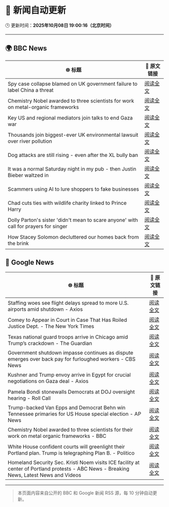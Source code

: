 # 🧠 新闻自动更新

🕒 更新时间：**2025年10月08日 19:00:16（北京时间）**

---

## 🌍 BBC News

| 🌐 标题 | 🔗 原文链接 |
|--------|-------------|
| Spy case collapse blamed on UK government failure to label China a threat | [阅读全文](https://www.bbc.com/news/articles/cy8rl7e7xp3o?at_medium=RSS&at_campaign=rss) |
| Chemistry Nobel awarded to three scientists for work on metal-organic frameworks | [阅读全文](https://www.bbc.com/news/articles/c0r0l742kpjo?at_medium=RSS&at_campaign=rss) |
| Key US and regional mediators join talks to end Gaza war | [阅读全文](https://www.bbc.com/news/articles/cdjzvlxp8mjo?at_medium=RSS&at_campaign=rss) |
| Thousands join biggest-ever UK environmental lawsuit over river pollution | [阅读全文](https://www.bbc.com/news/articles/crrj4qqqy7po?at_medium=RSS&at_campaign=rss) |
| Dog attacks are still rising - even after the XL bully ban | [阅读全文](https://www.bbc.com/news/articles/cvgvy2yyv8mo?at_medium=RSS&at_campaign=rss) |
| It was a normal Saturday night in my pub - then Justin Bieber waltzed in | [阅读全文](https://www.bbc.com/news/articles/cjw7554z85eo?at_medium=RSS&at_campaign=rss) |
| Scammers using AI to lure shoppers to fake businesses | [阅读全文](https://www.bbc.com/news/articles/ced5wvn48q5o?at_medium=RSS&at_campaign=rss) |
| Chad cuts ties with wildlife charity linked to Prince Harry | [阅读全文](https://www.bbc.com/news/articles/c07v3kgy2lko?at_medium=RSS&at_campaign=rss) |
| Dolly Parton's sister 'didn't mean to scare anyone' with call for prayers for singer | [阅读全文](https://www.bbc.com/news/articles/cjd1m3y00dxo?at_medium=RSS&at_campaign=rss) |
| How Stacey Solomon decluttered our homes back from the brink | [阅读全文](https://www.bbc.com/news/articles/cp8jzdzmqgro?at_medium=RSS&at_campaign=rss) |

## 📰 Google News

| 🌐 标题 | 🔗 原文链接 |
|--------|-------------|
| Staffing woes see flight delays spread to more U.S. airports amid shutdown - Axios | [阅读全文](https://news.google.com/rss/articles/CBMikAFBVV95cUxPM3J4aXZMNlp2djgza01SVkpvVzlmZ3FfbUlQUXoweDdJRF9DOWJ1cDBXeWlYbDAwTkRfOG9mYWdzeFo4N0NLb1dBallGX0hRdTNPSlJScEMtMF9pbjlvUmFVMFF3MHJQNWNSbktkNkJVNHU2ZmFOcENZeHkxQkMtUHYwaGN0NzF6YUhmRkZTaFA?oc=5) |
| Comey to Appear in Court in Case That Has Roiled Justice Dept. - The New York Times | [阅读全文](https://news.google.com/rss/articles/CBMigAFBVV95cUxOMmZpaDFGWjRScmtJNmJuSzRMSElnMVBfdkNoYVNrRFAxNTZYVTRhRXJUZ1VUNTdQcFdBMFlkcGVYR1huM2pCTjB3MGhtX28zOEFsa1E4THN1bGtqRUJGQWNFTUJINFhkNWZ3aEZXTHgwTndjRnh4TmNJMV85SWVFeA?oc=5) |
| Texas national guard troops arrive in Chicago amid Trump’s crackdown - The Guardian | [阅读全文](https://news.google.com/rss/articles/CBMikwFBVV95cUxPRUt0b0hrRTQwcHYxeEp3VFlkTENuUWVVeUN0dk1vN1NXcDV3RW9yVldmTndQWGI4REU5dXRld1VJa0RfTmJ3WW1OYmRERmppMkszel95a0dHS2VsTU41WHNsQ0VfUzJLeDl5cmdNc0tBa3VEOERlcEJhU0xIZ0pPUFRXNnJuMGVIRVZqSVJHMTZlaVk?oc=5) |
| Government shutdown impasse continues as dispute emerges over back pay for furloughed workers - CBS News | [阅读全文](https://news.google.com/rss/articles/CBMiqgFBVV95cUxNMTQtMEFxRS1MaW9FMUxRdlhqRlBJMmx1Y2RwempQRkQ3Y0xJd2hic2hja05ZY3ZfeFR1M1N3eDk3WXRQTDJ1dFdDUWZJOGlfLS1WTG9vcTdOVmNwX1diY29WY19VTFhKeW0zWFJSaE9COXlBU0dtUDNlV0VwVmJrZ2tWUlFBdURrdE1NWU9OcGlDQVRKZTVVQThfeVFTb3MwV0FZN3JaMldrZ9IBrwFBVV95cUxQY2Ftak03UnhZN3hvMHhnZEgwREh6VXd2YnZmZ1doYlk3S01YOUF5d3paZzBMWklGalk2U0F0S0F3VDNCQXBmS01raVhZRzRUanRlb0dGbDk5ZzhzRExvSFl4NnlKZzRkbzdnOHRURjNLamg5OUZpT1UyaFp4TlpCOXBIU2NyYUlKN3RWNE1tcXBBU19DbV9EUDZLTWRhUXRIOHRacVkzVnlfanZWbEow?oc=5) |
| Kushner and Trump envoy arrive in Egypt for crucial negotiations on Gaza deal - Axios | [阅读全文](https://news.google.com/rss/articles/CBMimgFBVV95cUxQWkJPaGFvSTlmOHV3ZTNnRF92dUJuX0tya3JjVzFUalVwODVnQW1OSDY2VHFMblBMRG85YURObEZVakVXZENmZDNWclJyWnVtTU1XbDZsNVctcWFUbHA3ek1NRGRLQkR3SG01WkJ6S0ktS2dOQU5IdVFWNnBSUlEzSHIyTlJKZWwwVTlkcjJoQTdJejFDb015UHpn?oc=5) |
| Pamela Bondi stonewalls Democrats at DOJ oversight hearing - Roll Call | [阅读全文](https://news.google.com/rss/articles/CBMilgFBVV95cUxOOFc4dVBteXJoamhpYy04YmVhU3JQV2h6SWxiUVBURUx3UFIzY2U5QmE3VDViLXMwWTdDQ2FXMEhLX0UyR0htX3pkSV9MbnU0RFRrRXNOalQ2V0JEVXFrZW1MemdWbGVZa1NXeUctbWhEY09sZU9BclFMOUtTSU5SeUowX3M3aDFBWFR3SmhhMXRtNkc2dGc?oc=5) |
| Trump-backed Van Epps and Democrat Behn win Tennessee primaries for US House special election - AP News | [阅读全文](https://news.google.com/rss/articles/CBMisAFBVV95cUxNSkFHd2pTd3l3Y2h4dW52NDJkaVNnSE12UWZrLWwyY2xNc2VFNnh5SFNFVThlbS0xQVFfbV9SdWNlakgxNVJJNzhhRmhBTXcxeWhyT1B3SVpyNEhmSWI5bDYxZkJPaXNKWHQyekNkNHVyc2JOU19zTDU2ZTIzUzlUeEVTVXM5QnBndUpOaTVtc1Z4cGdxUUZkVHlqVkxoeWVZVVN5THZQSVFUNFRQOHNNeA?oc=5) |
| Chemistry Nobel awarded to three scientists for their work on metal organic frameworks - BBC | [阅读全文](https://news.google.com/rss/articles/CBMiWkFVX3lxTE0zakozS0JmTlUzMDJ3T29pSHR6NTF4N1Rfd09jaTVvTUJ0R2lQVmNtXzctS053aUJmMEZWd2V4ZE9TZUZDdE1xWlJ4Vy0yT0FaaXI1b2JDcnZaQdIBX0FVX3lxTE9QQ0V4S202NkU2VGs0LW9Gbjh1Y1NTc3ctTzVLZ0ItSGF5Z0NfaG9rT3JGQkNPQnZMMGF4OVFxSjIxck02dWpXNXhrajgxVzJ6UEhkUXNGLUpCWk9EUEw0?oc=5) |
| White House confident courts will greenlight their Portland plan. Trump is telegraphing Plan B. - Politico | [阅读全文](https://news.google.com/rss/articles/CBMi2wFBVV95cUxQSndMaVpuRXVnYndheGJzQi1EVkllTjRpUFlTQ2tERXJwSXBITEtKc3hrbFFMS3p4RHZqRUdYM3ZUbWdwalZleERtVXBLWEkyaUpGSlN1VEdnYWs0U0xkSVlCUDlldm55ejZJWk9sNlZCMHB2M2VFZVNqdGgxSUxBMGZJUm9odlFKZ1NmeXh5T3FyOEJjSjI3SlB1UVdBSkNSazIteFVpQkNtamItd1ItWFNfRFltMzVhWndndC1QelUtdy1JTDBDZXhSWWYwWFV3RmtrcXd3cTU4Y2s?oc=5) |
| Homeland Security Sec. Kristi Noem visits ICE facility at center of Portland protests - ABC News - Breaking News, Latest News and Videos | [阅读全文](https://news.google.com/rss/articles/CBMihAFBVV95cUxOLVRpcnBiVmg5UkY5SDh4ajdlY25kZk5Gd1VZbUdQQUZyQjFtd0RHaDJ5cjFuTzFSTFhoaGpuYVFXU0tMU2dsNktsb2ZqRzRCc1JoZk9GZlFvdTB5dVhHTFkwSU1OTWpIdGY4MGw1cWNLMmhKTTdaSDBtNV9tYXJpdW10eXrSAYoBQVVfeXFMUFFjOU9td3RKZ2k0bFVFUjZWcVBwN1d3OUpXNkRlaGc4cktCUTE3OFk0SmJZLXNsTzZwZXpsbDR4NmQ3Zm1Mc0RVSEFwYzZkTWdCbU5LQTFDT3ZfUG1BVFNleXRMTU5lUjVsTVBtTUEtc2ZGSEo0SExwQ0EwWUpzcHhDSzBmUTBhUjh3?oc=5) |

---
> 本页面内容来自公开的 BBC 和 Google 新闻 RSS 源，每 10 分钟自动更新。